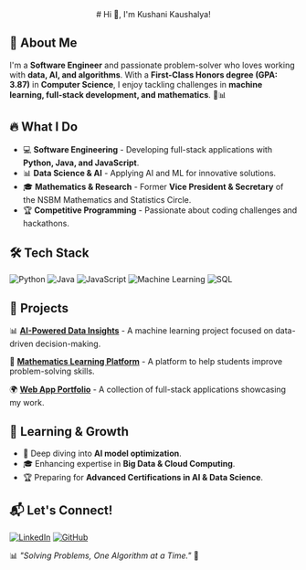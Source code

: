 <center> # Hi 👋, I'm Kushani Kaushalya! </center>

## 🚀 About Me
I'm a **Software Engineer** and passionate problem-solver who loves working with **data, AI, and algorithms**. With a **First-Class Honors degree (GPA: 3.87)** in **Computer Science**, I enjoy tackling challenges in **machine learning, full-stack development, and mathematics**. 🚀📊

## 🔥 What I Do
- 💻 **Software Engineering** - Developing full-stack applications with **Python, Java, and JavaScript**.
- 📊 **Data Science & AI** - Applying AI and ML for innovative solutions.
- 🎓 **Mathematics & Research** - Former **Vice President & Secretary** of the NSBM Mathematics and Statistics Circle.
- 🏆 **Competitive Programming** - Passionate about coding challenges and hackathons.

## 🛠 Tech Stack
![Python](https://img.shields.io/badge/Python-3776AB?style=for-the-badge&logo=python&logoColor=white)
![Java](https://img.shields.io/badge/Java-ED8B00?style=for-the-badge&logo=java&logoColor=white)
![JavaScript](https://img.shields.io/badge/JavaScript-F7DF1E?style=for-the-badge&logo=javascript&logoColor=black)
![Machine Learning](https://img.shields.io/badge/Machine%20Learning-%23FF6F00.svg?style=for-the-badge&logo=TensorFlow&logoColor=white)
![SQL](https://img.shields.io/badge/SQL-4479A1?style=for-the-badge&logo=postgresql&logoColor=white)

## 📌 Projects
📊 **[AI-Powered Data Insights](https://github.com/your-repo)** - A machine learning project focused on data-driven decision-making.

🔢 **[Mathematics Learning Platform](https://github.com/your-repo)** - A platform to help students improve problem-solving skills.

🌍 **[Web App Portfolio](https://github.com/your-repo)** - A collection of full-stack applications showcasing my work.

## 🌱 Learning & Growth
- 📖 Deep diving into **AI model optimization**.
- 🎓 Enhancing expertise in **Big Data & Cloud Computing**.
- 🏆 Preparing for **Advanced Certifications in AI & Data Science**.

## 📬 Let's Connect!
[![LinkedIn](https://img.shields.io/badge/LinkedIn-Kaushalya-blue?style=for-the-badge&logo=linkedin)](https://linkedin.com/in/your-profile)
[![GitHub](https://img.shields.io/badge/GitHub-Kaushalya-black?style=for-the-badge&logo=github)](https://github.com/your-username)

📊 *"Solving Problems, One Algorithm at a Time."* 🚀
